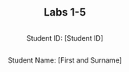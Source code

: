 ﻿<div style="display: flex; flex-direction: column; justify-content: center; align-items: center; height: 100vh;">

  <h2>Labs 1-5</h2>
  
  <p>Student ID: [Student ID]</p>
  <p>Student Name: [First and Surname]</p>

</div>

# Lab 1

## AWS Account and Log in

### [1] Log into an IAM user account created for you on AWS.

[Refer to the marking rubrics for sufficient step-by-step description.]

### [2] Search and open Identity Access Management

[Refer to the marking rubrics for sufficient step-by-step description.]

## Set up recent Linux OSes

[Refer to the marking rubrics for sufficient step-by-step description.]

## Install Linux packages

### [1] Install Python 3.8.x

[Refer to the marking rubrics for sufficient step-by-step description.]

### [2] Install awscli

[Refer to the marking rubrics for sufficient step-by-step description.]

### [3] Configure AWS

[Refer to the marking rubrics for sufficient step-by-step description.]

### [4] Install boto3

[Refer to the marking rubrics for sufficient step-by-step description.]

## Test the installed environment

### [1] Test the AWS environment

[Refer to the marking rubrics for sufficient step-by-step description.]

### [2] Test the Python environment

[Refer to the marking rubrics for sufficient step-by-step description.]

### [3] Write a Python script

[Refer to the marking rubrics for sufficient step-by-step description.]

<div style="page-break-after: always;"></div>

# Lab 2

<div style="page-break-after: always;"></div>

# Lab 3

<div style="page-break-after: always;"></div>

# Lab 4

<div style="page-break-after: always;"></div>

# Lab 5

